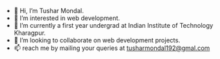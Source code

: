 - 👋 Hi, I’m Tushar Mondal.
- 👀 I’m interested in web development.
- 🌱 I’m currently a first year undergrad at Indian Institute of Technology Kharagpur.
- 💞️ I’m looking to collaborate on web development projects.
- 📫 reach me by mailing your queries at tusharmondal192@gmal.com

<!---
tusharmondal2002/tusharmondal2002 is a ✨ special ✨ repository because its `README.md` (this file) appears on your GitHub profile.
You can click the Preview link to take a look at your changes.
--->
